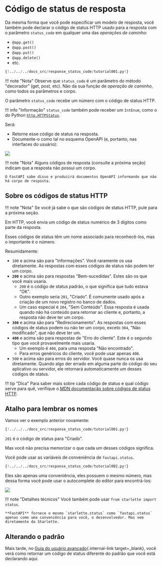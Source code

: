 # Código de status de resposta

Da mesma forma que você pode especificar um modelo de resposta, você também pode declarar o código de status HTTP usado para a resposta com o parâmetro `status_code` em qualquer uma das *operações de caminho*:

* `@app.get()`
* `@app.post()`
* `@app.put()`
* `@app.delete()`
* etc.

```Python hl_lines="6"
{!../../../docs_src/response_status_code/tutorial001.py!}
```

!!! note "Nota"
    Observe que `status_code` é um parâmetro do método "decorador" (get, post, etc). Não da sua função de *operação de caminho*, como todos os parâmetros e corpo.

O parâmetro `status_code` recebe um número com o código de status HTTP.

!!! info "Informação"
    `status_code` também pode receber um `IntEnum`, como o do Python <a href="https://docs.python.org/3/library/http.html#http.HTTPStatus" class="external-link" target="_blank">`http.HTTPStatus`</a>.

Será: 

* Retorne esse código de status na resposta. 
* Documente-o como tal no esquema OpenAPI (e, portanto, nas interfaces do usuário):

<img src="/img/tutorial/response-status-code/image01.png">

!!! note "Nota"
    Alguns códigos de resposta (consulte a próxima seção) indicam que a resposta não possui um corpo. 
    
    O FastAPI sabe disso e produzirá documentos OpenAPI informando que não há corpo de resposta.

## Sobre os códigos de status HTTP

!!! note "Nota"
    Se você já sabe o que são códigos de status HTTP, pule para a próxima seção.

Em HTTP, você envia um código de status numérico de 3 dígitos como parte da resposta. 

Esses códigos de status têm um nome associado para reconhecê-los, mas o importante é o número.

Resumidamente:


* `100` e acima são para "Informações". Você raramente os usa diretamente. As respostas com esses códigos de status não podem ter um corpo. 
* **`200`** e acima são para respostas "Bem-sucedidas". Estes são os que você mais usaria. 
    * `200` é o código de status padrão, o que significa que tudo estava "OK". 
    * Outro exemplo seria `201`, "Criado". É comumente usado após a criação de um novo registro no banco de dados. 
    * Um caso especial é `204`, "Sem Conteúdo". Essa resposta é usada quando não há conteúdo para retornar ao cliente e, portanto, a resposta não deve ter um corpo. 
* **`300`** e acima são para "Redirecionamento". As respostas com esses códigos de status podem ou não ter um corpo, exceto `304`, "Não modificado", que não deve ter um. 
* **`400`** e acima são para respostas de "Erro do cliente". Este é o segundo tipo que você provavelmente mais usaria. 
    * Um exemplo é `404`, para uma resposta "Não encontrado". 
    * Para erros genéricos do cliente, você pode usar apenas `400`. 
* `500` e acima são para erros do servidor. Você quase nunca os usa diretamente. Quando algo der errado em alguma parte do código do seu aplicativo ou servidor, ele retornará automaticamente um desses códigos de status.

!!! tip "Dica"
    Para saber mais sobre cada código de status e qual código serve para quê, verifique o <a href="https://developer.mozilla.org/pt-BR/docs/Web/HTTP/Status" class="external-link" target="_blank"><abbr title="Mozilla Developer Network">MDN</abbr> documentação sobre códigos de status HTTP</a>.

## Atalho para lembrar os nomes

Vamos ver o exemplo anterior novamente:

```Python hl_lines="6"
{!../../../docs_src/response_status_code/tutorial001.py!}
```

`201` é o código de status para "Criado".

Mas você não precisa memorizar o que cada um desses códigos significa.

Você pode usar as variáveis de conveniência de `fastapi.status`.

```Python hl_lines="1  6"
{!../../../docs_src/response_status_code/tutorial002.py!}
```

Eles são apenas uma conveniência, eles possuem o mesmo número, mas dessa forma você pode usar o autocomplete do editor para encontrá-los:

<img src="/img/tutorial/response-status-code/image02.png">

!!! note "Detalhes técnicos"
    Você também pode usar `from starlette import status`.

    **FastAPI** fornece o mesmo `starlette.status` como `fastapi.status` apenas como uma conveniência para você, o desenvolvedor. Mas vem diretamente da Starlette.
    

## Alterando o padrão

Mais tarde, no [Guia do usuário avançado](../advanced/response-change-status-code.md){.internal-link target=_blank}, você verá como retornar um código de status diferente do padrão que você está declarando aqui.